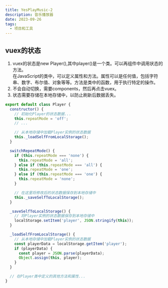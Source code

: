 ```yaml
---
title: YesPlayMusic-2
description: 音乐播放器
date: 2023-09-26
tags:
  - 项目和工具
---
```

## vuex的状态
1. vuex的状态是new Player(),其中player()是一个类。可以再组件中调用状态的方法。<br/>
在JavaScript的类中，可以定义属性和方法。属性可以是任何值，包括字符串、数字、布尔值、对象等等。方法是类中的函数，用于执行特定的操作。<br/>
2. 不会自动切换，需要components，然后再点击vuex。<br/>
3. 状态需要存储在本地存储中，以防止刷新后数据丢失。<br/>
```js
export default class Player {
  constructor() {
    // 初始化Player的状态数据...
    this.repeatMode = 'off';
    // ...

    // 从本地存储中加载Player实例的状态数据
    this._loadSelfFromLocalStorage();
  }

  switchRepeatMode() {
    if (this.repeatMode === 'none') {
      this.repeatMode = 'all';
    } else if (this.repeatMode === 'all') {
      this.repeatMode = 'one';
    } else if (this.repeatMode === 'one') {
      this.repeatMode = 'none';
    }

    // 在这里将修改后的状态数据保存到本地存储中
    this._saveSelfToLocalStorage();
  }

  _saveSelfToLocalStorage() {
    // 将Player实例的状态数据保存到本地存储中
    localStorage.setItem('player', JSON.stringify(this));
  }

  _loadSelfFromLocalStorage() {
    // 从本地存储中加载Player实例的状态数据
    const playerData = localStorage.getItem('player');
    if (playerData) {
      const player = JSON.parse(playerData);
      Object.assign(this, player);
    }
  }

  // 在Player类中定义的其他方法和属性...
}
```

